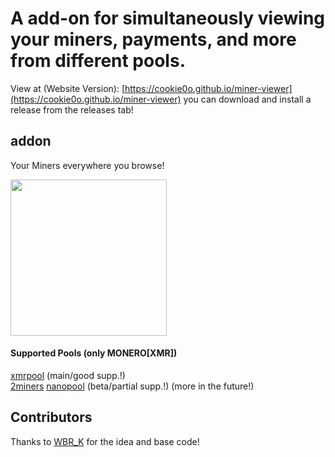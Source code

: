 # A add-on for simultaneously viewing your miners, payments, and more from different pools.
View at (Website Version): [https://cookie0o.github.io/miner-viewer](https://cookie0o.github.io/miner-viewer)
you can download and install a release from the releases tab!

## addon
Your Miners everywhere you browse!
<div style="display: inline-flex;">
  <img src="https://github.com/cookie0o/miner-viewer-addon/assets/81589649/e7fa7b22-33ec-4af0-9a29-4a9f5d689134" style="height: 250px;"> 
</div>    

#### Supported Pools (only MONERO[XMR])
[xmrpool](https://web.xmrpool.eu) (main/good supp.!)   
[2miners](https://2miners.com) [nanopool](https://xmr.nanopool.org)  (beta/partial supp.!) (more in the future!)

## Contributors
Thanks to [WBR_K](https://github.com/wbrk-dev) for the idea and base code!
